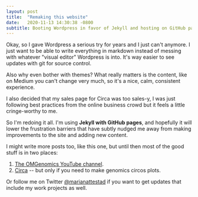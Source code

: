 ```yaml
---
layout: post
title:  "Remaking this website"
date:   2020-11-13 14:30:38 -0800
subtitle: Booting Wordpress in favor of Jekyll and hosting on GitHub pages.
---
```


Okay, so I gave Wordpress a serious try for years and I just can't anymore. I just want to be able to write everything in markdown instead of messing with whatever "visual editor" Wordpress is into. It's way easier to see updates with git for source control.

Also why even bother with themes? What really matters is the content, like on Medium you can't change very much, so it's a nice, calm, consistent experience.

I also decided that my sales page for Circa was too sales-y, I was just following best practices from the online business crowd but it feels a little cringe-worthy to me.

So I'm redoing it all. I'm using **Jekyll with GitHub pages**, and hopefully it will lower the frustration barriers that have subtly nudged me away from making improvements to the site and adding new content.

I might write more posts too, like this one, but until then most of the good stuff is in two places:

1. [The OMGenomics YouTube channel](http://youtube.com/omgenomics).
2. [Circa](/circa/) -- but only if you need to make genomics circos plots.

Or follow me on Twitter [@marianattestad](https://twitter.com/marianattestad) if you want to get updates that include my work projects as well.
